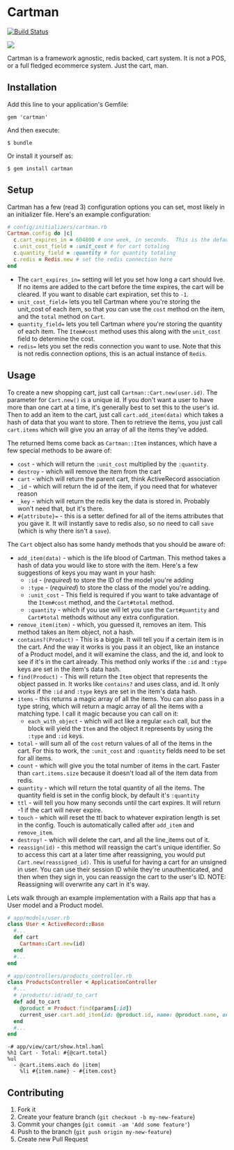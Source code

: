 # Cartman
[![Build Status](https://secure.travis-ci.org/willcosgrove/cartman.png)](http://travis-ci.org/willcosgrove/cartman)

![](http://blog.brightcove.com/sites/all/uploads/eric_theodore_cartman_southpark.jpg)

Cartman is a framework agnostic, redis backed, cart system.  It is not a POS, or a full fledged ecommerce system.  Just the cart, man.

## Installation

Add this line to your application's Gemfile:

    gem 'cartman'

And then execute:

    $ bundle

Or install it yourself as:

    $ gem install cartman

## Setup

Cartman has a few (read 3) configuration options you can set, most likely in an initializer file.  Here's an example configuration:

```ruby
# config/initializers/cartman.rb
Cartman.config do |c|
  c.cart_expires_in = 604800 # one week, in seconds.  This is the default
  c.unit_cost_field = :unit_cost # for cart totaling
  c.quantity_field = :quantity # for quantity totaling
  c.redis = Redis.new # set the redis connection here
end
```

- The `cart_expires_in=` setting will let you set how long a cart should live.  If no items are added to the cart before the time expires, the cart will be cleared.  If you want to disable cart expiration, set this to `-1`.
- `unit_cost_field=` lets you tell Cartman where you're storing the unit_cost of each item, so that you can use the `cost` method on the item, and the `total` method on `Cart`.
- `quantity_field=` lets you tell Cartman where you're storing the quantity of each item.  The `Item#cost` method uses this along with the `unit_cost` field to determine the cost.
- `redis=` lets you set the redis connection you want to use.  Note that this is not redis connection options, this is an actual instance of `Redis`.

## Usage

To create a new shopping cart, just call `Cartman::Cart.new(user.id)`.  The parameter for `Cart.new()` is a unique id.  If you don't want a user to have more than one cart at a time, it's generally best to set this to the user's id.  Then to add an item to the cart, just call `cart.add_item(data)` which takes a hash of data that you want to store.  Then to retrieve the items, you just call `cart.items` which will give you an array of all the items they've added.

The returned Items come back as `Cartman::Item` instances, which have a few special methods to be aware of:

- `cost` - which will return the `:unit_cost` multiplied by the `:quantity`.
- `destroy` - which will remove the item from the cart
- `cart` - which will return the parent cart, think ActiveRecord association
- `_id` - which will return the id of the item, if you need that for whatever reason
- `_key` - which will return the redis key the data is stored in.  Probably won't need that, but it's there.
- `#{attribute}=` - this is a setter defined for all of the items attributes that you gave it.  It will instantly save to redis also, so no need to call `save` (which is why there isn't a `save`).

The `Cart` object also has some handy methods that you should be aware of:

- `add_item(data)` - which is the life blood of Cartman.  This method takes a hash of data you would like to store with the item.  Here's a few suggestions of keys you may want in your hash:
  - `:id` - (*required*) to store the ID of the model you're adding
  - `:type` - (*required*) to store the class of the model you're adding.
  - `:unit_cost` - This field is required if you want to take advantage of the `Item#cost` method, and the `Cart#total` method.
  - `:quantity` - which if you use will let you use the `Cart#quantity` and `Cart#total` methods without any extra configuration.
- `remove_item(item)` - which, you guessed it, removes an item.  This method takes an Item object, not a hash.
- `contains?(Product)` - This is a biggie.  It will tell you if a certain item is in the cart.  And the way it works is you pass it an object, like an instance of a Product model, and it will examine the class, and the id, and look to see if it's in the cart already.  This method only works if the `:id` and `:type` keys are set in the item's data hash.
- `find(Product)` - This will return the `Item` object that represents the object passed in.  It works like `contains?` and uses class, and id.  It only works if the `:id` and `:type` keys are set in the item's data hash.
- `items` - this returns a magic array of all the items.  You can also pass in a type string, which will return a magic array of all the items with a matching type.  I call it magic because you can call on it:
  - `each_with_object` - which will act like a regular `each` call, but the block will yield the `Item` and the object it represents by using the `:type` and `:id` keys.
- `total` - will sum all of the `cost` return values of all of the items in the cart.  For this to work, the `:unit_cost` and `:quantity` fields need to be set for all items.
- `count` - which will give you the total number of items in the cart.  Faster than `cart.items.size` because it doesn't load all of the item data from redis.
- `quantity` - which will return the total quantity of all the items.  The quantity field is set in the config block, by default it's `:quantity`
- `ttl` - will tell you how many seconds until the cart expires.  It will return -1 if the cart will never expire.
- `touch` - which will reset the ttl back to whatever expiration length is set in the config.  Touch is automatically called after `add_item` and `remove_item`.
- `destroy!` - which will delete the cart, and all the line_items out of it.
- `reassign(id)` - this method will reassign the cart's unique identifier.  So to access this cart at a later time after reassigning, you would put `Cart.new(reassigned_id)`.  This is useful for having a cart for an unsigned in user.  You can use their session ID while they're unauthenticated, and then when they sign in, you can reassign the cart to the user's ID.  NOTE: Reassigning will overwrite any cart in it's way.

Lets walk through an example implementation with a Rails app that has a User model and a Product model.

```ruby
# app/models/user.rb
class User < ActiveRecord::Base
  #...
  def cart
    Cartman::Cart.new(id)
  end
  #...
end
```

```ruby
# app/controllers/products_controller.rb
class ProductsController < ApplicationController
  #...
  # /products/:id/add_to_cart
  def add_to_cart
    @product = Product.find(params[:id])
    current_user.cart.add_item(id: @product.id, name: @product.name, unit_cost: @product.cost, cost: @product.cost * params[:quantity], quantity: params[:quantity])
  end
  #...
end
```

```haml
-# app/view/cart/show.html.haml
%h1 Cart - Total: #{@cart.total}
%ul
  - @cart.items.each do |item|
    %li #{item.name} - #{item.cost}
```

## Contributing

1. Fork it
2. Create your feature branch (`git checkout -b my-new-feature`)
3. Commit your changes (`git commit -am 'Add some feature'`)
4. Push to the branch (`git push origin my-new-feature`)
5. Create new Pull Request
